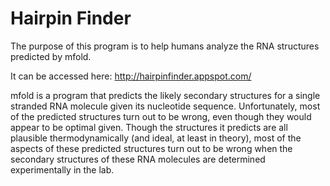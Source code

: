 # Hairpin Finder

The purpose of this program is to help humans analyze the RNA structures predicted by mfold.

It can be accessed here: http://hairpinfinder.appspot.com/

mfold is a program that predicts the likely secondary structures for a single stranded RNA molecule given its nucleotide sequence. Unfortunately, most of the predicted structures turn out to be wrong, even though they would appear to be optimal given. Though the structures it predicts are all plausible thermodynamically (and ideal, at least in theory), most of the aspects of these predicted structures turn out to be wrong when the secondary structures of these RNA molecules are determined experimentally in the lab.
